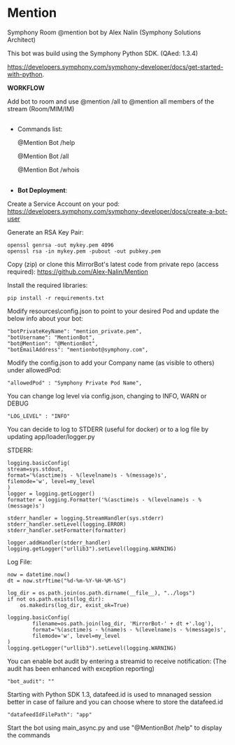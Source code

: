 # Mention
Symphony Room @mention bot by Alex Nalin (Symphony Solutions Architect)

This bot was build using the Symphony Python SDK. (QAed: 1.3.4)

https://developers.symphony.com/symphony-developer/docs/get-started-with-python.


<b>WORKFLOW</b>

Add bot to room and use @mention /all to @mention all members of the stream (Room/MIM/IM)

##

- Commands list:

    @Mention Bot /help
    
    @Mention Bot /all
    
    @Mention Bot /whois


##

- <b>Bot Deployment</b>:

Create a Service Account on your pod:
https://developers.symphony.com/symphony-developer/docs/create-a-bot-user

Generate an RSA Key Pair:

    openssl genrsa -out mykey.pem 4096
    openssl rsa -in mykey.pem -pubout -out pubkey.pem

Copy (zip) or clone this MirrorBot's latest code from private repo (access required):
https://github.com/Alex-Nalin/Mention

Install the required libraries:

    pip install -r requirements.txt

Modify resources\config.json to point to your desired Pod and update the below info about your bot:

    "botPrivateKeyName": "mention_private.pem",
    "botUsername": "MentionBot",
    "bot@Mention": "@MentionBot",
    "botEmailAddress": "mentionbot@symphony.com",
    
Modify the config.json to add your Company name (as visible to others) under allowedPod:

    "allowedPod" : "Symphony Private Pod Name",

You can change log level via config.json, changing to INFO, WARN or DEBUG

    "LOG_LEVEL" : "INFO"
    
You can decide to log to STDERR (useful for docker) or to a log file by updating app/loader/logger.py

STDERR:

    logging.basicConfig(
    stream=sys.stdout,
    format='%(asctime)s - %(levelname)s - %(message)s',
    filemode='w', level=my_level
    )
    logger = logging.getLogger()
    formatter = logging.Formatter('%(asctime)s - %(levelname)s - %(message)s')
    
    stderr_handler = logging.StreamHandler(sys.stderr)
    stderr_handler.setLevel(logging.ERROR)
    stderr_handler.setFormatter(formatter)
    
    logger.addHandler(stderr_handler)
    logging.getLogger("urllib3").setLevel(logging.WARNING)

Log File:

    now = datetime.now()
    dt = now.strftime("%d-%m-%Y-%H-%M-%S")
    
    log_dir = os.path.join(os.path.dirname(__file__), "../logs")
    if not os.path.exists(log_dir):
        os.makedirs(log_dir, exist_ok=True)
    
    logging.basicConfig(
            filename=os.path.join(log_dir, 'MirrorBot-' + dt +'.log'),
            format='%(asctime)s - %(name)s - %(levelname)s - %(message)s',
            filemode='w', level=my_level
    )
    logging.getLogger("urllib3").setLevel(logging.WARNING)
    
You can enable bot audit by entering a streamid to receive notification:
(The audit has been enhanced with exception reporting)


    "bot_audit": ""

Starting with Python SDK 1.3, datafeed.id is used to mnanaged session better in case of failure and
you can choose where to store the datafeed.id

    "datafeedIdFilePath": "app"

Start the bot using main_async.py and use "@MentionBot /help" to display the commands

